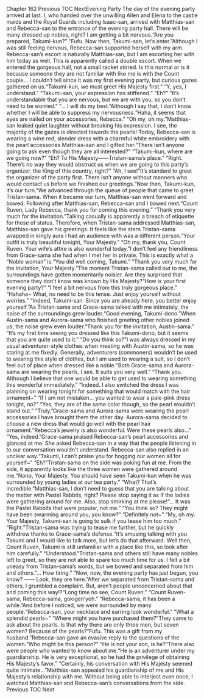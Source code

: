 Chapter 162 Previous TOC NextEvening Party The day of the evening party arrived at last. I, who handed over the unwilling Allen and Elena to the castle maids and the Royal Guards including Isaac-san, arrived with Matthias-san and Rebecca-san to the entrance of the evening party hall. There will be many dressed up nobles, right? I am getting a bit nervous.“Are you prepared, Takumi-kun?” “Fufu. Now then, Takumi-san, let’s enter.”Although I was still feeling nervous, Rebecca-san supported herself with my arm. Rebecca-san’s escort is naturally Matthias-san, but I am escorting her with him today as well. This is apparently called a double escort. When we entered the gorgeous hall, not a small racket stirred. Is this normal or is it because someone they are not familiar with like me is with the Count couple… I couldn’t tell since it was my first evening party, but curious gazes gathered on us.“Takumi-kun, we must greet His Majesty first.” “Y, yes, I understand.” “Takumi-san, your expression has stiffened.” “Eh?” “It’s understandable that you are nervous, but we are with you, so you don’t need to be worried.” “… I will do my best.”Although I say that, I don’t know whether I will be able to suppress my nervousness.“Haha, it seems that eyes are nailed on your accessories, Rebecca.” “Oh my, oh my.”Matthias-san leaked quiet laughter without breaking his expression. I see, the majority of the gazes is directed towards the pearls! Today, Rebecca-san is wearing a wine red, slender dress with a charmful white embroidery with the pearl accessories Matthias-san and I gifted her.“There isn’t anyone going to ask even though they are all interested?” “Takumi-kun, where are we going now?” “Eh? To His Majesty——Tristan-sama’s place.” “Right. There’s no way they would obstruct us when we are going to this party’s organizer, the King of this country, right?” “Ah, I see!”It’s standard to greet the organizer of the party first. There isn’t anyone without manners who would contact us before we finished our greetings.“Now then, Takumi-kun, it’s our turn.”We advanced through the queue of people that came to greet Tristan-sama. When it became our turn, Matthias-san went forward and bowed. Following after Matthias-san, Rebecca-san and I bowed next.“Count Ruven, Lady Rebecca, thank you for coming this evening.” “Thank you very much for the invitation.”Talking casually is apparently a breach of etiquette for those of status. Therefore, when Tristan-sama addressed Matthias-san, Matthias-san gave his greetings. It feels like the stern Tristan-sama wrapped in kingly aura I had an audience with was a different person.“Your outfit is truly beautiful tonight, Your Majesty.” “Oh my, thank you, Count Ruven. Your wife’s attire is also wonderful today.”I don’t feel any friendliness from Grace-sama she had when I met her in private. This is exactly what a “Noble woman” is.“You did well coming, Takumi.” “Thank you very much for the invitation, Your Majesty.”The moment Tristan-sama called out to me, the surroundings have gotten momentarily noisier. Are they surprised that someone they don’t know was known by His Majesty?“How is your first evening party?” “I feel a bit nervous from this truly gorgeous place.” “Hahaha~ What, no need to be this tense. Just enjoy yourself without worries.” “Indeed, Takumi-san. Since you are already here, you better enjoy yourself.”As Tristan-sama and Grace-sama talked with me intimately, the noise of the surroundings grew louder.“Good evening, Takumi-dono.”When Austin-sama and Aurora-sama who finished greeting other nobles joined us, the noise grew even louder.“Thank you for the invitation, Austin-sama.” “It’s my first time seeing you dressed like this Takumi-dono, but it seems that you are quite used to it.” “Do you think so?”I was always dressed in my usual adventurer-style clothes when meeting with Austin-sama, so he was staring at me fixedly. Generally, adventurers (commoners) wouldn’t be used to wearing this style of clothes, but I am used to wearing a suit, so I don’t feel out of place when dressed like a noble.“Both Grace-sama and Aurora-sama are wearing the pearls, I see. It suits you very well.” “Thank you. Although I believe that one would be able to get used to wearing something this wonderful immediately.” “Indeed. I also switched the dress I was planning on wearing tonight for something that would match with the hair ornament~” “If I am not mistaken… you wanted to wear a pale-pink dress tonight, no?” “Yes, they are of the same color though, so the pearl wouldn’t stand out.” “Truly.”Grace-sama and Aurora-sama were wearing the pearl accessories I have brought them the other day. Aurora-sama decided to choose a new dress that would go well with the pearl hair ornament.“Rebecca’s jewelry is also wonderful. Were these pearls also…” “Yes, indeed.”Grace-sama praised Rebecca-san’s pearl accessories and glanced at me. She asked Rebecca-san in a way that the people listening in to our conversation wouldn’t understand. Rebecca-san also replied in an unclear way.“Takumi, I can’t praise you for hogging our women all for yourself~” “Eh?”Tristan-sama on the side was poking fun at me. From the side, it apparently looks like the three women were gathered around me.“Nono, Your Majesty. You should have seen Takumi-kun when he was surrounded by young ladies at our tea party.” “What? That’s incredible.”Matthias-san, I don’t need to guess that you are talking about the matter with Pastel Rabbits, right? Please stop saying it as if the ladies were gathering around for me. Also, stop smirking at me please!“… It was the Pastel Rabbits that were popular, not me.” “You think so? They might have been swarming around you, you know?” “Definitely not~” “My, oh my. Your Majesty, Takumi-san is going to sulk if you tease him too much.” “Right.”Tristan-sama was trying to tease me further, but he quickly withdrew thanks to Grace-sama’s defense.“It’s amusing talking with you Takumi and I would like to talk more, but let’s do that afterward. Well then, Count Ruven, Takumi is still unfamiliar with a place like this, so look after him carefully.” “Understood.”Tristan-sama and others still have many nobles left to greet, so they are not able to spare too much time for us. I felt a bit uneasy from Tristan-sama’s words, but we bowed and separated from him and others.“… How tiring.” “Now, now, the evening party has just begun, you know? —— Look, they are here.”After we separated from Tristan-sama and others, I grumbled a complaint. But, aren’t people unconcerned about that and coming this way!?“Long time no see, Count Ruven.” “Count Ruven-sama, Rebecca-sama, gokigen’yoh.” “Rebecca-sama, it has been a while.”And before I noticed, we were surrounded by many people.“Rebecca-san, your necklace and earring look wonderful.” “What a splendid pearls~” “Where might you have purchased them?”They came to ask about the pearls. Is that why there are only three men, but seven women? Because of the pearls?“Fufu. This was a gift from my husband.”Rebecca-san gave an evasive reply to the questions of the women.“Who might be this person?” “He is not your son, is he?”There also were people who wanted to know about me.“He is an adventurer under my guardianship. He is very exceptional, so he had the privilege of obtaining His Majesty’s favor.” “Certainly, his conversation with His Majesty seemed quite intimate…”Matthias-san appealed his guardianship of me and His Majesty’s relationship with me. Without being able to interject even once, I watched Matthias-san and Rebecca-san’s conversations from the side. Previous TOC Next